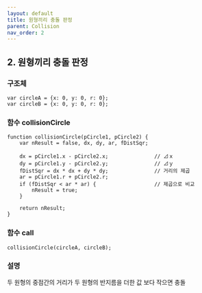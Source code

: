 ```yaml
---
layout: default
title: 원형끼리 충돌 판정
parent: Collision
nav_order: 2
---
```


## 2. 원형끼리 충돌 판정

### 구조체
```
var circleA = {x: 0, y: 0, r: 0};
var circleB = {x: 0, y: 0, r: 0};
```

### 함수 collisionCircle
```
function collisionCircle(pCircle1, pCircle2) {
	var nResult = false, dx, dy, ar, fDistSqr;

    dx = pCircle1.x - pCircle2.x;				// ⊿ｘ
	dy = pCircle1.y - pCircle2.y;				// ⊿ｙ
	fDistSqr = dx * dx + dy * dy;				// 거리의 제곱 
	ar = pCircle1.r + pCircle2.r;
	if (fDistSqr < ar * ar) {					// 제곱으로 비교 
		nResult = true;
	}
    
	return nResult;
}
```

### 함수 call
```
collisionCircle(circleA, circleB);
```

### 설명
두 원형의 중점간의 거리가 두 원형의 반지름을 더한 값 보다 작으면 충돌